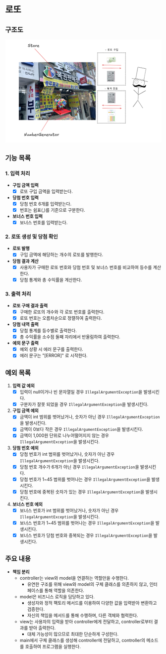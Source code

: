 # 로또

## 구조도

![structure.png](structure.png)

## 기능 목록

### 1. 입력 처리

- **구입 금액 입력**
    - [x] 로또 구입 금액을 입력받는다.

- **당첨 번호 입력**
    - [x] 당첨 번호 6개를 입력받는다.
    - [x] 번호는 쉼표(,)를 기준으로 구분한다.

- **보너스 번호 입력**
    - [x] 보너스 번호를 입력받는다.

### 2. 로또 생성 및 당첨 확인

- **로또 발행**
    - [x] 구입 금액에 해당하는 개수의 로또를 발행한다.

- **당첨 결과 계산**
    - [x] 사용자가 구매한 로또 번호와 당첨 번호 및 보너스 번호를 비교하여 등수를 계산한다.
    - [x] 당첨 통계와 총 수익률을 계산한다.

### 3. 출력 처리

- **로또 구매 결과 출력**
    - [x] 구매한 로또의 개수와 각 로또 번호를 출력한다.
    - [x] 로또 번호는 오름차순으로 정렬하여 출력한다.

- **당첨 내역 출력**
    - [x] 당첨 통계를 등수별로 출력한다.
    - [x] 총 수익률을 소수점 둘째 자리에서 반올림하여 출력한다.

- **예외 문구 출력**
    - [x] 예외 상황 시 에러 문구를 출력한다.
    - [x] 에러 문구는 "[ERROR]" 로 시작한다.

## 예외 목록

1. **입력 값 예외**
    - [x] 입력이 null이거나 빈 문자열일 경우 `IllegalArgumentException`을 발생시킨다.
    - [x] 구분자가 잘못 되었을 경우 `IllegalArgumentException`을 발생시킨다.

2. **구입 금액 예외**
    - [x] 금액이 int 범위를 벗어났거나, 숫자가 아닌 경우 `IllegalArgumentException`을 발생시킨다.
    - [x] 금액이 0보다 작은 경우 `IllegalArgumentException`을 발생시킨다.
    - [x] 금액이 1,000원 단위로 나누어떨어지지 않는 경우 `IllegalArgumentException`을 발생시킨다.

3. **당첨 번호 예외**
    - [x] 당첨 번호가 int 범위를 벗어났거나, 숫자가 아닌 경우 `IllegalArgumentException`을 발생시킨다.
    - [x] 당첨 번호 개수가 6개가 아닌 경우 `IllegalArgumentException`을 발생시킨다.
    - [x] 당첨 번호가 1~45 범위를 벗어나는 경우 `IllegalArgumentException`을 발생시킨다.
    - [x] 당첨 번호에 중복된 숫자가 있는 경우 `IllegalArgumentException`을 발생시킨다.

4. **보너스 번호 예외**
    - [x] 보너스 번호가 int 범위를 벗어났거나, 숫자가 아닌 경우 `IllegalArgumentException`을 발생시킨다.
    - [x] 보너스 번호가 1~45 범위를 벗어나는 경우 `IllegalArgumentException`을 발생시킨다.
    - [x] 보너스 번호가 당첨 번호와 중복되는 경우 `IllegalArgumentException`을 발생시킨다.

## 주요 내용

- **책임 분리**
    - controller는 view와 model을 연결하는 역할만을 수행한다.
        - 유연한 구조를 위해 view와 model의 구체 클래스를 의존하지 않고, 인터페이스를 통해 역할을 의존한다.
    - model은 비즈니스 로직을 담당하고 있다.
        - 생성자와 정적 팩토리 메서드를 이용하여 다양한 값을 입력받아 변환하고 검증한다.
        - 자신의 책임을 메서드를 통해 수행하며, 다른 객체와 협력한다.
    - view는 사용자의 입력을 받아 controller에게 전달하고, controller로부터 결과를 받아 출력한다.
        - 대체 가능성이 많으므로 최대한 단순하게 구성한다.
    - main에서 구체 클래스를 생성해 controller에 전달하고, controller의 메소드를 호출하여 프로그램을 실행한다.

